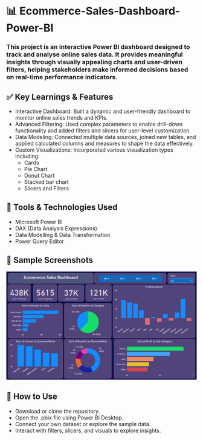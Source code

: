# 📊 Ecommerce-Sales-Dashboard-Power-BI
### This project is an interactive Power BI dashboard designed to track and analyse online sales data. It provides meaningful insights through visually appealing charts and user-driven filters, helping stakeholders make informed decisions based on real-time performance indicators.


## ✅ Key Learnings & Features
- Interactive Dashboard: Built a dynamic and user-friendly dashboard to monitor online sales trends and KPIs.
- Advanced Filtering: Used complex parameters to enable drill-down functionality and added filters and slicers for user-level customization.
- Data Modeling: Connected multiple data sources, joined new tables, and applied calculated columns and measures to shape the data effectively.
- Custom Visualizations: Incorporated various visualization types including:
  - Cards
  - Pie Chart
  - Donut Chart
  - Stacked bar chart
  - Slicers and Filters

## 📌 Tools & Technologies Used
- Microsoft Power BI
- DAX (Data Analysis Expressions)
- Data Modelling & Data Transformation
- Power Query Editor


## 📸 Sample Screenshots
![Final Dashboard](https://github.com/raghav-datas/Ecommerce-Sales-Dashboard-Power-BI/blob/main/Ecommerce%20Sales%20Dashboard.png)


## 🚀 How to Use
- Download or clone the repository.
- Open the .pbix file using Power BI Desktop.
- Connect your own dataset or explore the sample data.
- Interact with filters, slicers, and visuals to explore insights.
